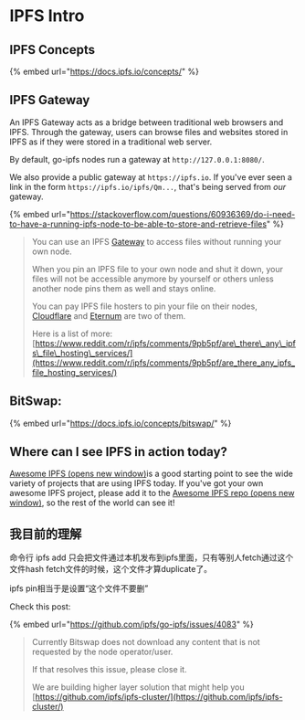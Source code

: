 # IPFS Intro

## IPFS Concepts

{% embed url="https://docs.ipfs.io/concepts/" %}



## IPFS Gateway

An IPFS Gateway acts as a bridge between traditional web browsers and IPFS. Through the gateway, users can browse files and websites stored in IPFS as if they were stored in a traditional web server.

By default, go-ipfs nodes run a gateway at `http://127.0.0.1:8080/`.

We also provide a public gateway at `https://ipfs.io`. If you've ever seen a link in the form `https://ipfs.io/ipfs/Qm...`, that's being served from _our_ gateway.

{% embed url="https://stackoverflow.com/questions/60936369/do-i-need-to-have-a-running-ipfs-node-to-be-able-to-store-and-retrieve-files" %}

> You can use an IPFS [Gateway](https://github.com/ipfs/go-ipfs/blob/master/docs/gateway.md) to access files without running your own node.
>
> When you pin an IPFS file to your own node and shut it down, your files will not be accessible anymore by yourself or others unless another node pins them as well and stays online.
>
> You can pay IPFS file hosters to pin your file on their nodes, [Cloudflare](https://www.cloudflare.com/distributed-web-gateway/) and [Eternum](https://www.eternum.io/) are two of them.
>
> Here is a list of more: [https://www.reddit.com/r/ipfs/comments/9pb5pf/are\_there\_any\_ipfs\_file\_hosting\_services/](https://www.reddit.com/r/ipfs/comments/9pb5pf/are_there_any_ipfs_file_hosting_services/)



## BitSwap:

{% embed url="https://docs.ipfs.io/concepts/bitswap/" %}



## Where can I see IPFS in action today?

[Awesome IPFS \(opens new window\)](https://awesome.ipfs.io/)is a good starting point to see the wide variety of projects that are using IPFS today. If you've got your own awesome IPFS project, please add it to the [Awesome IPFS repo \(opens new window\)](https://github.com/ipfs/awesome-ipfs), so the rest of the world can see it!



## 我目前的理解

命令行 ipfs add 只会把文件通过本机发布到ipfs里面，只有等别人fetch通过这个文件hash fetch文件的时候，这个文件才算duplicate了。

ipfs pin相当于是设置“这个文件不要删”



Check this post:

{% embed url="https://github.com/ipfs/go-ipfs/issues/4083" %}

> Currently Bitswap does not download any content that is not requested by the node operator/user.
>
> If that resolves this issue, please close it.
>
> We are building higher layer solution that might help you [https://github.com/ipfs/ipfs-cluster/](https://github.com/ipfs/ipfs-cluster/)

